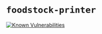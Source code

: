 # `foodstock-printer`

[![Known Vulnerabilities](https://snyk.io/test/github/limenet/foodstock-printer/badge.svg)](https://snyk.io/test/github/limenet/foodstock-printer)
